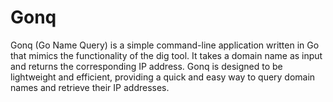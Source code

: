 # Gonq
Gonq (Go Name Query) is a simple command-line application written in Go that mimics the functionality of the dig tool. It takes a domain name as input and returns the corresponding IP address. Gonq is designed to be lightweight and efficient, providing a quick and easy way to query domain names and retrieve their IP addresses.

